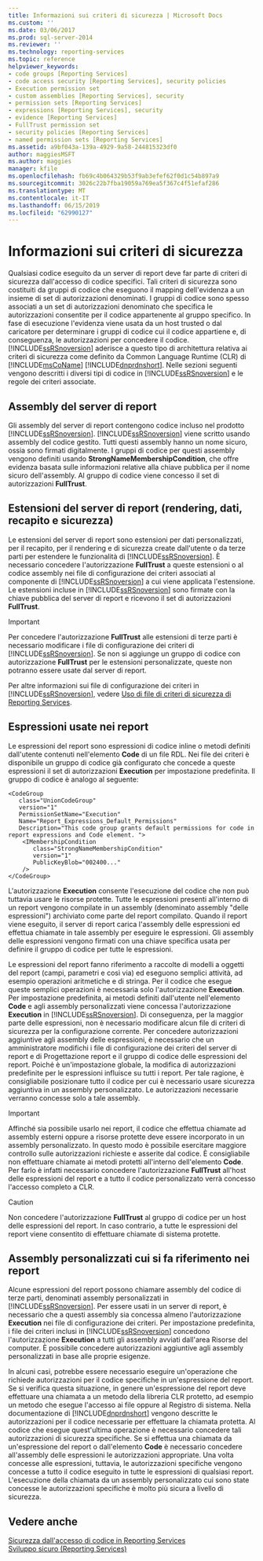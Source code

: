 ```yaml
---
title: Informazioni sui criteri di sicurezza | Microsoft Docs
ms.custom: ''
ms.date: 03/06/2017
ms.prod: sql-server-2014
ms.reviewer: ''
ms.technology: reporting-services
ms.topic: reference
helpviewer_keywords:
- code groups [Reporting Services]
- code access security [Reporting Services], security policies
- Execution permission set
- custom assemblies [Reporting Services], security
- permission sets [Reporting Services]
- expressions [Reporting Services], security
- evidence [Reporting Services]
- FullTrust permission set
- security policies [Reporting Services]
- named permission sets [Reporting Services]
ms.assetid: a9bf043a-139a-4929-9a58-244815323df0
author: maggiesMSFT
ms.author: maggies
manager: kfile
ms.openlocfilehash: fb69c4b064329b53f9ab3efef62f0d1c54b897a9
ms.sourcegitcommit: 3026c22b7fba19059a769ea5f367c4f51efaf286
ms.translationtype: MT
ms.contentlocale: it-IT
ms.lasthandoff: 06/15/2019
ms.locfileid: "62990127"
---
```

# <a name="understanding-security-policies"></a>Informazioni sui criteri di sicurezza
  Qualsiasi codice eseguito da un server di report deve far parte di criteri di sicurezza dall'accesso di codice specifici. Tali criteri di sicurezza sono costituiti da gruppi di codice che eseguono il mapping dell'evidenza a un insieme di set di autorizzazioni denominati. I gruppi di codice sono spesso associati a un set di autorizzazioni denominato che specifica le autorizzazioni consentite per il codice appartenente al gruppo specifico. In fase di esecuzione l'evidenza viene usata da un host trusted o dal caricatore per determinare i gruppi di codice cui il codice appartiene e, di conseguenza, le autorizzazioni per concedere il codice. [!INCLUDE[ssRSnoversion](../../../includes/ssrsnoversion-md.md)] aderisce a questo tipo di architettura relativa ai criteri di sicurezza come definito da Common Language Runtime (CLR) di [!INCLUDE[msCoName](../../../includes/msconame-md.md)] [!INCLUDE[dnprdnshort](../../../includes/dnprdnshort-md.md)]. Nelle sezioni seguenti vengono descritti i diversi tipi di codice in [!INCLUDE[ssRSnoversion](../../../includes/ssrsnoversion-md.md)] e le regole dei criteri associate.  
  
## <a name="report-server-assemblies"></a>Assembly del server di report  
 Gli assembly del server di report contengono codice incluso nel prodotto [!INCLUDE[ssRSnoversion](../../../includes/ssrsnoversion-md.md)]. [!INCLUDE[ssRSnoversion](../../../includes/ssrsnoversion-md.md)] viene scritto usando assembly del codice gestito. Tutti questi assembly hanno un nome sicuro, ossia sono firmati digitalmente. I gruppi di codice per questi assembly vengono definiti usando **StrongNameMembershipCondition**, che offre evidenza basata sulle informazioni relative alla chiave pubblica per il nome sicuro dell'assembly. Al gruppo di codice viene concesso il set di autorizzazioni **FullTrust**.  
  
## <a name="report-server-extensions-rendering-data-delivery-and-security"></a>Estensioni del server di report (rendering, dati, recapito e sicurezza)  
 Le estensioni del server di report sono estensioni per dati personalizzati, per il recapito, per il rendering e di sicurezza create dall'utente o da terze parti per estendere le funzionalità di [!INCLUDE[ssRSnoversion](../../../includes/ssrsnoversion-md.md)]. È necessario concedere l'autorizzazione **FullTrust** a queste estensioni o al codice assembly nei file di configurazione dei criteri associati al componente di [!INCLUDE[ssRSnoversion](../../../includes/ssrsnoversion-md.md)] a cui viene applicata l'estensione. Le estensioni incluse in [!INCLUDE[ssRSnoversion](../../../includes/ssrsnoversion-md.md)] sono firmate con la chiave pubblica del server di report e ricevono il set di autorizzazioni **FullTrust**.  
  
> [!IMPORTANT]  
>  Per concedere l'autorizzazione **FullTrust** alle estensioni di terze parti è necessario modificare i file di configurazione dei criteri di [!INCLUDE[ssRSnoversion](../../../includes/ssrsnoversion-md.md)]. Se non si aggiunge un gruppo di codice con autorizzazione **FullTrust** per le estensioni personalizzate, queste non potranno essere usate dal server di report.  
  
 Per altre informazioni sui file di configurazione dei criteri in [!INCLUDE[ssRSnoversion](../../../includes/ssrsnoversion-md.md)], vedere [Uso di file di criteri di sicurezza di Reporting Services](using-reporting-services-security-policy-files.md).  
  
## <a name="expressions-used-in-reports"></a>Espressioni usate nei report  
 Le espressioni del report sono espressioni di codice inline o metodi definiti dall'utente contenuti nell'elemento **Code** di un file RDL. Nei file dei criteri è disponibile un gruppo di codice già configurato che concede a queste espressioni il set di autorizzazioni **Execution** per impostazione predefinita. Il gruppo di codice è analogo al seguente:  
  
```  
<CodeGroup  
   class="UnionCodeGroup"  
   version="1"  
   PermissionSetName="Execution"  
   Name="Report_Expressions_Default_Permissions"  
   Description="This code group grants default permissions for code in report expressions and Code element. ">  
    <IMembershipCondition  
       class="StrongNameMembershipCondition"  
       version="1"  
       PublicKeyBlob="002400..."  
    />  
</CodeGroup>  
```  
  
 L'autorizzazione **Execution** consente l'esecuzione del codice che non può tuttavia usare le risorse protette. Tutte le espressioni presenti all'interno di un report vengono compilate in un assembly (denominato assembly "delle espressioni") archiviato come parte del report compilato. Quando il report viene eseguito, il server di report carica l'assembly delle espressioni ed effettua chiamate in tale assembly per eseguire le espressioni. Gli assembly delle espressioni vengono firmati con una chiave specifica usata per definire il gruppo di codice per tutte le espressioni.  
  
 Le espressioni del report fanno riferimento a raccolte di modelli a oggetti del report (campi, parametri e così via) ed eseguono semplici attività, ad esempio operazioni aritmetiche e di stringa. Per il codice che esegue queste semplici operazioni è necessaria solo l'autorizzazione **Execution**. Per impostazione predefinita, ai metodi definiti dall'utente nell'elemento **Code** e agli assembly personalizzati viene concessa l'autorizzazione **Execution** in [!INCLUDE[ssRSnoversion](../../../includes/ssrsnoversion-md.md)]. Di conseguenza, per la maggior parte delle espressioni, non è necessario modificare alcun file di criteri di sicurezza per la configurazione corrente. Per concedere autorizzazioni aggiuntive agli assembly delle espressioni, è necessario che un amministratore modifichi i file di configurazione dei criteri del server di report e di Progettazione report e il gruppo di codice delle espressioni del report. Poiché è un'impostazione globale, la modifica di autorizzazioni predefinite per le espressioni influisce su tutti i report. Per tale ragione, è consigliabile posizionare tutto il codice per cui è necessario usare sicurezza aggiuntiva in un assembly personalizzato. Le autorizzazioni necessarie verranno concesse solo a tale assembly.  
  
> [!IMPORTANT]  
>  Affinché sia possibile usarlo nei report, il codice che effettua chiamate ad assembly esterni oppure a risorse protette deve essere incorporato in un assembly personalizzato. In questo modo è possibile esercitare maggiore controllo sulle autorizzazioni richieste e asserite dal codice. È consigliabile non effettuare chiamate ai metodi protetti all'interno dell'elemento **Code**. Per farlo è infatti necessario concedere l'autorizzazione **FullTrust** all'host delle espressioni del report e a tutto il codice personalizzato verrà concesso l'accesso completo a CLR.  
  
> [!CAUTION]  
>  Non concedere l'autorizzazione **FullTrust** al gruppo di codice per un host delle espressioni del report. In caso contrario, a tutte le espressioni del report viene consentito di effettuare chiamate di sistema protette.  
  
## <a name="custom-assemblies-referenced-in-reports"></a>Assembly personalizzati cui si fa riferimento nei report  
 Alcune espressioni del report possono chiamare assembly del codice di terze parti, denominati assembly personalizzati in [!INCLUDE[ssRSnoversion](../../../includes/ssrsnoversion-md.md)]. Per essere usati in un server di report, è necessario che a questi assembly sia concessa almeno l'autorizzazione **Execution** nei file di configurazione dei criteri. Per impostazione predefinita, i file dei criteri inclusi in [!INCLUDE[ssRSnoversion](../../../includes/ssrsnoversion-md.md)] concedono l'autorizzazione **Execution** a tutti gli assembly avviati dall'area Risorse del computer. È possibile concedere autorizzazioni aggiuntive agli assembly personalizzati in base alle proprie esigenze.  
  
 In alcuni casi, potrebbe essere necessario eseguire un'operazione che richiede autorizzazioni per il codice specifiche in un'espressione del report. Se si verifica questa situazione, in genere un'espressione del report deve effettuare una chiamata a un metodo della libreria CLR protetto, ad esempio un metodo che esegue l'accesso ai file oppure al Registro di sistema. Nella documentazione di [!INCLUDE[dnprdnshort](../../../includes/dnprdnshort-md.md)] vengono descritte le autorizzazioni per il codice necessarie per effettuare la chiamata protetta. Al codice che esegue quest'ultima operazione è necessario concedere tali autorizzazioni di sicurezza specifiche. Se si effettua una chiamata da un'espressione del report o dall'elemento **Code** è necessario concedere all'assembly delle espressioni le autorizzazioni appropriate. Una volta concesse alle espressioni, tuttavia, le autorizzazioni specifiche vengono concesse a tutto il codice eseguito in tutte le espressioni di qualsiasi report. L'esecuzione della chiamata da un assembly personalizzato cui sono state concesse le autorizzazioni specifiche è molto più sicura a livello di sicurezza.  
  
## <a name="see-also"></a>Vedere anche  
 [Sicurezza dall'accesso di codice in Reporting Services](code-access-security-in-reporting-services.md)   
 [Sviluppo sicuro &#40;Reporting Services&#41;](secure-development-reporting-services.md)  
  
  
